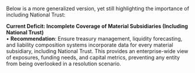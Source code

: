 Below is a more generalized version, yet still highlighting the importance of including National Trust:

**Current Deficit: Incomplete Coverage of Material Subsidiaries (Including National Trust)**  
• **Recommendation**: Ensure treasury management, liquidity forecasting, and liability composition systems incorporate data for every material subsidiary, including National Trust. This provides an enterprise-wide view of exposures, funding needs, and capital metrics, preventing any entity from being overlooked in a resolution scenario.
